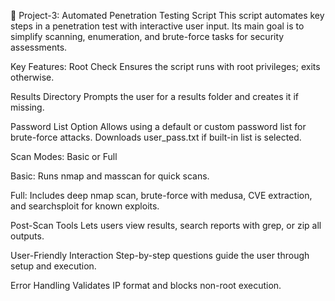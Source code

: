 🔐 Project-3: Automated Penetration Testing Script
This script automates key steps in a penetration test with interactive user input. Its main goal is to simplify scanning, enumeration, and brute-force tasks for security assessments.

Key Features:
Root Check
Ensures the script runs with root privileges; exits otherwise.

Results Directory
Prompts the user for a results folder and creates it if missing.

Password List Option
Allows using a default or custom password list for brute-force attacks. Downloads user_pass.txt if built-in list is selected.

Scan Modes: Basic or Full

Basic: Runs nmap and masscan for quick scans.

Full: Includes deep nmap scan, brute-force with medusa, CVE extraction, and searchsploit for known exploits.

Post-Scan Tools
Lets users view results, search reports with grep, or zip all outputs.

User-Friendly Interaction
Step-by-step questions guide the user through setup and execution.

Error Handling
Validates IP format and blocks non-root execution.
